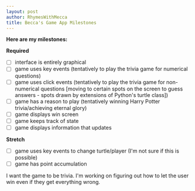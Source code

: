 ```yaml
---
layout: post
author: RhymesWithMecca
title: Becca's Game App Milestones
---
```


**Here are my milestones:**

**Required**

 - [ ] interface is entirely graphical
 - [ ] game uses key events (tentatively to play the trivia game for numerical questions)
 - [ ] game uses click events (tentatively to play the trivia game for non-numerical questions [moving to certain spots on the screen to guess answers - spots drawn by extensions of Python's turtle class])
 - [ ] game has a reason to play (tentatively winning Harry Potter trivia/achieving eternal glory)
 - [ ] game displays win screen
 - [ ] game keeps track of state
 - [ ] game displays information that updates
 
**Stretch**

 - [ ] game uses key events to change turtle/player (I'm not sure if this is possible)
 - [ ] game has point accumulation
 
I want the game to be trivia.  I'm working on figuring out how to let the user win even if they get everything wrong.
